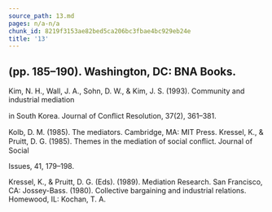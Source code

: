 ```yaml
---
source_path: 13.md
pages: n/a-n/a
chunk_id: 8219f3153ae82bed5ca206bc3fbae4bc929eb24e
title: '13'
---
```

## (pp. 185–190). Washington, DC: BNA Books.

Kim, N. H., Wall, J. A., Sohn, D. W., & Kim, J. S. (1993). Community and industrial mediation

in South Korea. Journal of Conﬂict Resolution, 37(2), 361–381.

Kolb, D. M. (1985). The mediators. Cambridge, MA: MIT Press. Kressel, K., & Pruitt, D. G. (1985). Themes in the mediation of social conﬂict. Journal of Social

Issues, 41, 179–198.

Kressel, K., & Pruitt, D. G. (Eds). (1989). Mediation Research. San Francisco, CA: Jossey-Bass. (1980). Collective bargaining and industrial relations. Homewood, IL: Kochan, T. A.
